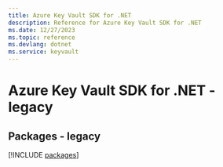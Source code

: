 ```yaml
---
title: Azure Key Vault SDK for .NET
description: Reference for Azure Key Vault SDK for .NET
ms.date: 12/27/2023
ms.topic: reference
ms.devlang: dotnet
ms.service: keyvault
---
```

# Azure Key Vault SDK for .NET - legacy
## Packages - legacy
[!INCLUDE [packages](key-vault-index.md)]